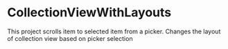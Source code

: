 # CollectionViewWithLayouts
This project scrolls item to selected item from a picker. Changes the layout of collection view based on picker selection
